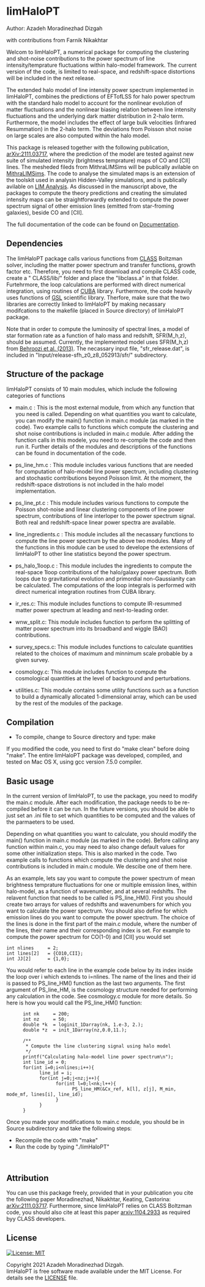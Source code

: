 # limHaloPT

Author: Azadeh Moradinezhad Dizgah
<br>

with contributions from Farnik Nikakhtar 

Welcom to limHaloPT, a numerical package for computing the clustering and shot-noise contributions to the power spectrum of line intensity/temprature fluctuations within halo-model framework. The current version of the code, is limited to real-space, and redshift-space distortions will be included in the next release. 

The extended halo model of line intensity power spectrum implemented in limHaloPT, combines the predictions of EFTofLSS for halo power spectrum with the standard halo model to account for the nonlinear evolution of matter fluctuations and the nonlinear biasing relation between line intensity fluctuations and the underlying dark matter distribution in 2-halo term. Furthermore, the model includes the effect of large bulk velocities (Infrared Resummation) in the 2-halo term. The deviations from Poisson shot noise on large scales are also computed within the halo model.

This package is released together with the following publication, [arXiv:2111.03717](https://arxiv.org/abs/2111.03717), where the prediction of the model are tested against new suite of simulated intensity (brightness temprature) maps of CO and [CII] lines. The mesheded fileds from MithraLIMSims will be publically avilable on [MithraLIMSims](http://cyril.astro.berkeley.edu/MithraLIMSims). The code to analyse the simulated maps is an extension of the toolskit used in analysin Hidden-Valley simulations, and is publically avilable on [LIM Analysis](https://github.com/farnikn/MithraLIMSims). As discussed in the manuscript above, the packages to compute the theory predictions and creating the simulated intensity maps can be straightforwardly extended to compute the power spectrum signal of other emission lines (emitted from star-froming galaxies), beside CO and [CII]. 

The full documentation of the code can be found on [Documentation](https://amoradinejad.github.io/limHaloPT/html/index.html). 
<br>


## Dependencies
The limHaloPT package calls various functions from [CLASS](https://github.com/lesgourg/class_public) Boltzman solver, including the matter power spectrum and transfer functions, growth factor etc. Therefore, you need to first download and compile CLASS code, create a " CLASS/lib/" folder and place the "libclass.a" in that folder. Furtehrmore, the loop calculations are performed with direct numerical integration, using routines of [CUBA](http://www.feynarts.de/cuba/) library. Furthermore, the code heavily uses functions of [GSL](https://www.gnu.org/software/gsl/doc/html/) scientific library. Therfore, make sure that the two libraries are correctly linked to limHaloPT by making necassary modifcations to the makefile (placed in Source directory) of limHaloPT package. 

Note that in order to compute the luminosity of spectral lines, a model of star formation rate as a function of halo mass and redshift, SFR(M_h,z), should be assumed. Currently, the implemented model uses SFR(M_h,z) from [Behroozi et al. (2013)](https://arxiv.org/abs/1207.6105). The necassary input file, "sfr_release.dat", is included in "Input/release-sfh_z0_z8_052913/sfr/" subdirectory. <br>


## Structure of the package
limHaloPT consists of 10 main modules, which include the following categories of functions
- main.c : This is the most external module, from which any function that you need is called. Depending on what quantities you want to calculate, you can modify the main() function in main.c module (as marked in the code). Two example calls to functions which compute the clustering and shot noise contributions is included in main.c module. After adding the function calls in this modele, you need to re-compile the code and then run it. Further details of the modules and descriptions of the functions can be found in documentation of the code.

- ps_line_hm.c : This module includes various functions that are needed for computation of halo-model line power spectrum, including clustering and stochastic contributions beyond Poisson limit. At the moment, the redshift-space distrotions is not included in the halo model implementation. 
- ps_line_pt.c : This module includes various functions to compute the Poisson shot-noise and linear clustering components of line power spectrum, contributions of line interloper to the power spectrum signal. Both real and redshift-space linear power spectra are available.
- line_ingredients.c :  This module includes all the necassary functions to compute the line power spectrum by the above two modules. Many of the functions in this module can be used to develope the extensions of limHaloPT to other line statistics beyond the power spectrum.
- ps_halo_1loop.c : This module includes the ingredients to compute the real-space 1loop contributions of the halo/galaxy power spectrum. Both loops due to gravitational evolution and primordial non-Gaussianity can be calculated. The computations of the loop integrals is performed with direct numerical integration routines from CUBA library.
- ir_res.c: This module includes functions to compute IR-resummed matter power spectrum at leading and next-to-leading order. 
- wnw_split.c: This module includes function to perform the splitting of matter power spectrum into its broadband and wiggle (BAO) contributions. 
- survey_specs.c: This module includes functions to calculate quantities related to the choices of maximum and minnimum scale probable by a given survey.
- cosmology.c: This module includes function to compute the cosmological quantities at the level of background and perturbations. 
- utilities.c: This module contains some utility functions such as a function to build a dynamically allocated 1-dimensional array, which can be used by the rest of the modules of the package. <br>


## Compilation 
- To compile, change to Source directory and type: make <br>

If you modified the code, you need to first do "make clean" before doing "make". The entire limHaloPT package was developed, compiled, and tested on Mac OS X, using gcc version 7.5.0 compiler. <br>


## Basic usage
In the current version of limHaloPT, to use the package, you need to modify the main.c module. After each modification, the package needs to be re-compiled before it can be run. In the future versions, you should be able to just set an .ini file to set which quantities to be computed and the values of the parmaeters to be used. 

Depending on what quantities you want to calculate, you should modify the main() function in main.c module (as marked in the code). Before calling any function within main.c, you may need to also change default values for some other initialization steps. This is also marked in the code. Two example calls to functions which compute the clustering and shot noise contributions is included in main.c module. We descibe one of them here. 

As an example, lets say you want to compute the power spectrum of mean brightness temprature fluctuations for one or multiple emission lines, within halo-model, as a function of wavenumber, and at several redshifts. The relavent function that needs to be called is PS_line_HM(). First you should create two arrays for values of redshifts and wavenumbers for which you want to calculate the power spectrum. You should also define for which emission lines do you want to compute the power spectrum. The choice of the lines is done in the first part of the main.c module, where the number of the lines, their name and their corresponding index is set. For example to compute the power spectrum for CO(1-0) and [CII] you would set 

```
int nlines     = 2;
int lines[2]   = {CO10,CII};
int JJ[2]      = {1,0};

``` 

You would refer to each line in the example code below by its index inside the loop over i which extends to i=nlines. The name of the lines and their id is passed to PS_line_HM() function as the last two arguments. The first argument of PS_line_HM, is the cosmology structure needed for performing any calculation in the code. See cosmology.c module for more details. So here is how you would call the PS_line_HM() function:


```
      int nk     = 200;
      int nz     = 50;
      double *k  = loginit_1Darray(nk, 1.e-3, 2.);
      double *z  = init_1Darray(nz,0.0,11.);

      /** 
       * Compute the line clustering signal using halo model 
       */
      printf("Calculating halo-model line power spectrum\n");
      int line_id = 0;
      for(int i=0;i<nlines;i++){
            line_id = i;
            for(int j=0;j<nz;j++){
                  for(int l=0;l<nk;l++){
                        PS_line_HM(&Cx_ref, k[l], z[j], M_min, mode_mf, lines[i], line_id);
                  }
            }     
      }
```

Once you made your modifications to main.c module, you should be in Source subdirectory and take the following steps:
- Recompile the code with "make" 
- Run the code by typing "./limHaloPT" 
<br>


## Attribution
You can use this package freely, provided that in your publication you cite the following paper
Moradinezhad, Nikakhtar, Keating, Castorina: [arXiv:2111.03717](https://arxiv.org/abs/2111.03717). Furthermore, since limHaloPT relies on CLASS Boltzman code, you should also cite at least this paper [arxiv:1104.2933](https://arxiv.org/abs/1104.2933) as required byy CLASS developers.<br>


## License
[![License: MIT](https://img.shields.io/badge/License-MIT-blue.svg)](https://opensource.org/licenses/MIT)

Copyright 2021 Azadeh Moradinezhad Dizgah.<br>
limHaloPT is free software made available under the MIT License. For details see the [LICENSE](https://github.com/amoradinejad/limHaloPT/blob/d40a4a75188ae70f56ed76236d1fd9ee1aae312d/LICENSE) file.


